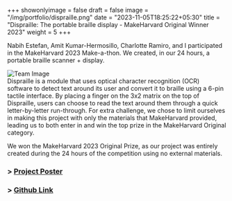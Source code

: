 +++
showonlyimage = false
draft = false
image = "/img/portfolio/dispraille.png"
date = "2023-11-05T18:25:22+05:30"
title = "Dispraille: The portable braille display - MakeHarvard Original Winner 2023"
weight = 5
+++

Nabih Estefan, Amit Kumar-Hermosillo, Charlotte Ramiro, and I participated in the MakeHarvard 2023 Make-a-thon. We created, in our 24 hours, a portable braille scanner + display.
<!--more-->
![Team Image][1]   
Dispraille is a module that uses optical character recognition (OCR) software to detect text around its user and convert it to braille using a 6-pin tactile interface. By placing a finger on the 3x2 matrix on the top of Dispraille, users can choose to read the text around them through a quick letter-by-letter run-through. For extra challenge, we chose to limit ourselves in making this project with only the materials that MakeHarvard provided, leading us to both enter in and win the top prize in the MakeHarvard Original category.

We won the MakeHarvard 2023 Original Prize, as our project was entirely created during the 24 hours of the competition using no external materials.

### > [Project Poster](https://github.com/cramirodehuelbes/dispraille/blob/8564e675787611d64d620bfe821f0ee7ecba9155/dispraille%20poster.pdf)  
### > [Github Link](https://github.com/cramirodehuelbes/dispraille)

[1]: /img/portfolio/disprailleteam.png